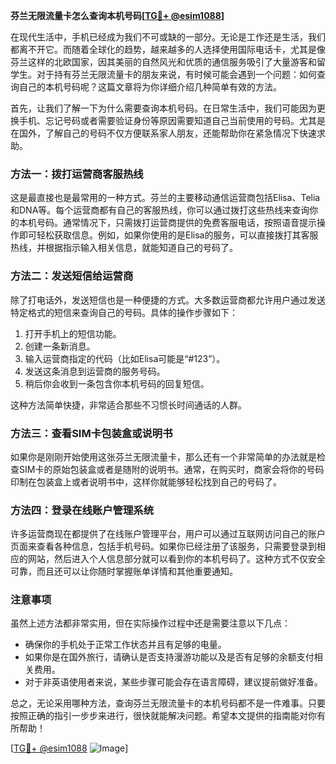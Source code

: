 **芬兰无限流量卡怎么查询本机号码[[TG💪+ @esim1088](https://t.me/s/esim1088)]**

在现代生活中，手机已经成为我们不可或缺的一部分。无论是工作还是生活，我们都离不开它。而随着全球化的趋势，越来越多的人选择使用国际电话卡，尤其是像芬兰这样的北欧国家，因其美丽的自然风光和优质的通信服务吸引了大量游客和留学生。对于持有芬兰无限流量卡的朋友来说，有时候可能会遇到一个问题：如何查询自己的本机号码呢？这篇文章将为你详细介绍几种简单有效的方法。

首先，让我们了解一下为什么需要查询本机号码。在日常生活中，我们可能因为更换手机、忘记号码或者需要验证身份等原因需要知道自己当前使用的号码。尤其是在国外，了解自己的号码不仅方便联系家人朋友，还能帮助你在紧急情况下快速求助。

### 方法一：拨打运营商客服热线

这是最直接也是最常用的一种方式。芬兰的主要移动通信运营商包括Elisa、Telia和DNA等。每个运营商都有自己的客服热线，你可以通过拨打这些热线来查询你的本机号码。通常情况下，只需拨打运营商提供的免费客服电话，按照语音提示操作即可轻松获取信息。例如，如果你使用的是Elisa的服务，可以直接拨打其客服热线，并根据指示输入相关信息，就能知道自己的号码了。

### 方法二：发送短信给运营商

除了打电话外，发送短信也是一种便捷的方式。大多数运营商都允许用户通过发送特定格式的短信来查询自己的号码。具体的操作步骤如下：

1. 打开手机上的短信功能。
2. 创建一条新消息。
3. 输入运营商指定的代码（比如Elisa可能是“#123”）。
4. 发送这条消息到运营商的服务号码。
5. 稍后你会收到一条包含你本机号码的回复短信。

这种方法简单快捷，非常适合那些不习惯长时间通话的人群。

### 方法三：查看SIM卡包装盒或说明书

如果你是刚刚开始使用这张芬兰无限流量卡，那么还有一个非常简单的办法就是检查SIM卡的原始包装盒或者是随附的说明书。通常，在购买时，商家会将你的号码印制在包装盒上或者说明书中，这样你就能够轻松找到自己的号码了。

### 方法四：登录在线账户管理系统

许多运营商现在都提供了在线账户管理平台，用户可以通过互联网访问自己的账户页面来查看各种信息，包括手机号码。如果你已经注册了该服务，只需要登录到相应的网站，然后进入个人信息部分就可以看到你的本机号码了。这种方式不仅安全可靠，而且还可以让你随时掌握账单详情和其他重要通知。

### 注意事项

虽然上述方法都非常实用，但在实际操作过程中还是需要注意以下几点：
- 确保你的手机处于正常工作状态并且有足够的电量。
- 如果你是在国外旅行，请确认是否支持漫游功能以及是否有足够的余额支付相关费用。
- 对于非英语使用者来说，某些步骤可能会存在语言障碍，建议提前做好准备。

总之，无论采用哪种方法，查询芬兰无限流量卡的本机号码都不是一件难事。只要按照正确的指引一步步来进行，很快就能解决问题。希望本文提供的指南能对你有所帮助！

[[TG💪+ @esim1088](https://t.me/s/esim1088) ![Image](https://i.postimg.cc/4NQfJmqS/Snipaste-2025-05-13-00-14-12.png)]